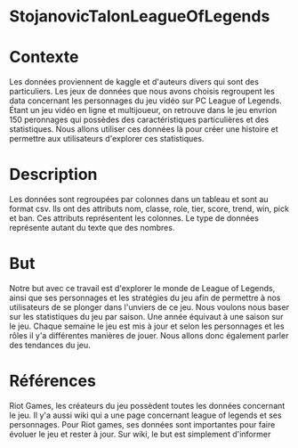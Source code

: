 # StojanovicTalonLeagueOfLegends
<h1>Contexte</h1>
<p>Les données proviennent de kaggle et d'auteurs divers qui sont des particuliers. Les jeux de données que nous avons choisis regroupent les data concernant les personnages du jeu vidéo sur PC League of Legends. Étant un jeu vidéo en ligne et multijoueur, on retrouve dans le jeu envrion 150 peronnages qui possèdes des caractéristiques particulières et des statistiques. Nous allons utiliser ces données là pour créer une histoire et permettre aux utilisateurs d'explorer ces statistiques.</p>
<h1>Description</h1>
<p>
Les données sont regroupées par colonnes dans un tableau et sont au format csv. Ils ont des attributs nom, classe, role, tier, score, trend, win, pick et ban. Ces attributs représentent les colonnes. Le type de données représente autant du texte que des nombres. </p>
<h1>But</h1>
<p>Notre but avec ce travail est d'explorer le monde de League of Legends, ainsi que ses personnages et les stratégies du jeu afin de permettre à nos utilisateurs de se plonger dans l'unviers de ce jeu. Nous voulons nous baser sur les statistiques du jeu par saison. Une année équivaut à une saison sur le jeu. Chaque semaine le jeu est mis à jour et selon les personnages et les rôles il y'a différentes manières de jouer. Nous allons donc également parler des tendances du jeu.</p>
<h1>Références</h1>
<p>Riot Games, les créateurs du jeu possèdent toutes les données concernant le jeu. Il y'a aussi wiki qui a une page concernant league of legends et ses personnages. Pour Riot games, ses données sont importantes pour faire évoluer le jeu et rester à jour. Sur wiki, le but est simplement d'informer</p>
